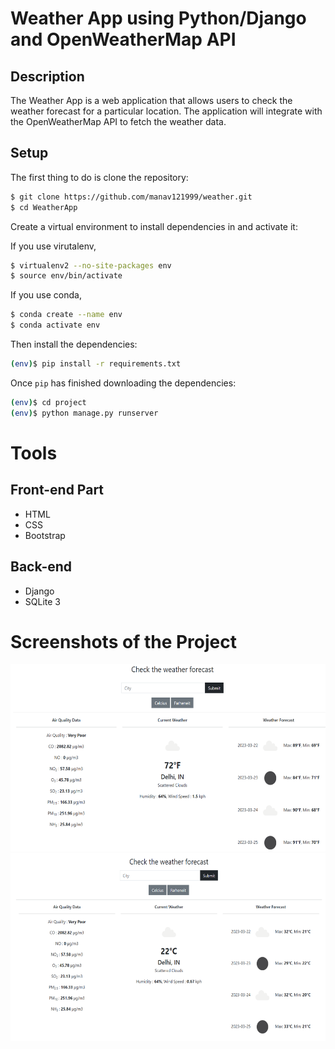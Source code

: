 # Weather App using Python/Django and OpenWeatherMap API

## Description
The Weather App is a web application that allows users to check the weather
forecast for a particular location. The application will integrate with the OpenWeatherMap
API to fetch the weather data.

## Setup
The first thing to do is clone the repository:

```sh
$ git clone https://github.com/manav121999/weather.git
$ cd WeatherApp
```

Create a virtual environment to install dependencies in and activate it:

If you use virutalenv, 

```sh
$ virtualenv2 --no-site-packages env
$ source env/bin/activate
```

If you use conda,
```sh
$ conda create --name env
$ conda activate env
```

Then install the dependencies:

```sh
(env)$ pip install -r requirements.txt
```

Once `pip` has finished downloading the dependencies:

```sh
(env)$ cd project
(env)$ python manage.py runserver
```

# Tools
## Front-end Part
* HTML
* CSS
* Bootstrap
## Back-end
* Django
* SQLite 3

# Screenshots of the Project
<p align="center">
  <img width="660" height="300" src="static/ss/1.png">
  <img width="660" height="300" src="static/ss/2.png">
</p>
